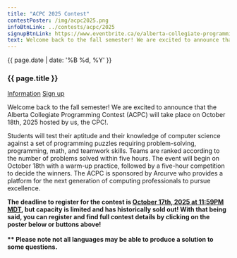 ```yaml
---
title: "ACPC 2025 Contest"
contestPoster: /img/acpc2025.png
infoBtnLink: ../contests/acpc/2025
signupBtnLink: https://www.eventbrite.ca/e/alberta-collegiate-programming-contest-2025-tickets-1762475915909?aff=oddtdtcreator
text: Welcome back to the fall semester! We are excited to announce that the Alberta Collegiate Programming Contest (ACPC) will take place on October 18th, 2025 hosted by us, the CPC!. The Alberta Collegiate Programming Contest (ACPC) is an opportunity for university and college students in Alberta to excel in a programming competition. Students will test their aptitude and their knowledge of computer science against a set of programming puzzles requiring problem-solving, programming, math, and teamwork skills. Teams are ranked according to the number of problems solved within five hours. The event will begin on October 18th with a warm-up practice, followed by a five-hour competition to decide the winners. The ACPC is sponsored by Arcurve who provides a platform for the next generation of computing professionals to pursue excellence.
---
```


<div class="card post-dec">      
<div class="card-body">
<div class="container-fluid">   
<div class="row">
<div class = "col-xs-12 col-md-5">

<img class="blog-img rounded mx-auto mr-3" src="{{ page.contestPoster }}" alt="">

</div>

<div class = "col-xs-12 col-md-7">
<div class = "date-dec"> {{ page.date | date: '%B %d, %Y' }}</div>
<h3 class = "blog-title">{{ page.title }}</h3>      
<div class = "blog-line"></div>

<div class = "blog-btns">
<a class="btn contest-btn" href="{{ page.infoBtnLink }}" role="button">Information</a>
<a class="btn contest-btn" href="{{ page.signupBtnLink }}" role="button">Sign up</a>
</div>

<p>Welcome back to the fall semester! We are excited to announce that the Alberta Collegiate Programming Contest (ACPC) will take place on October 18th, 2025 hosted by us, the CPC!. </p>

<p>Students will test their aptitude and their knowledge of computer science against a set of programming puzzles requiring problem-solving, programming, math, and teamwork skills. Teams are ranked according to the number of problems solved within five hours. The event will begin on October 18th with a warm-up practice, followed by a five-hour competition to decide the winners. The ACPC is sponsored by Arcurve who provides a platform for the next generation of computing professionals to pursue excellence.
</p>

<p><b>The deadline to register for the contest is <u>October 17th, 2025 at 11:59PM MDT</u>, but capacity is limited and has historically sold out! With that being said, 
you can register and find full contest details by clicking on the poster below or buttons above!
<br><br>** Please note not all languages may be able to produce a solution to some questions.
</b>

</p>

</div>
</div>
</div>
</div>
</div>
